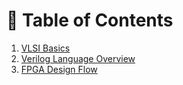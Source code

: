 # 📑 Table of Contents

1. [VLSI Basics](topic1.md)
2. [Verilog Language Overview](topic2.md)
3. [FPGA Design Flow](topic3.md)
